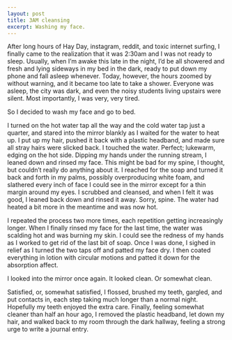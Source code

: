 ```yaml
---
layout: post
title: 3AM cleansing
excerpt: Washing my face.
---
```

After long hours of Hay Day, instagram, reddit, and toxic internet surfing, I finally came to the realization that it was 2:30am and I was not ready to sleep. Usually, when I’m awake this late in the night, I’d be all showered and fresh and lying sideways in my bed in the dark, ready to put down my phone and fall asleep whenever. Today, however, the hours zoomed by without warning, and it became too late to take a shower. Everyone was asleep, the city was dark, and even the noisy students living upstairs were silent. Most importantly, I was very, very tired.

So I decided to wash my face and go to bed.

I turned on the hot water tap all the way and the cold water tap just a quarter, and stared into the mirror blankly as I waited for the water to heat up. I put up my hair, pushed it back with a plastic headband, and made sure all stray hairs were slicked back. I touched the water. Perfect; lukewarm, edging on the hot side. Dipping my hands under the running stream, I leaned down and rinsed my face. This might be bad for my spine, I thought, but couldn’t really do anything about it. I reached for the soap and turned it back and forth in my palms, possibly overproducing white foam, and slathered every inch of face I could see in the mirror except for a thin margin around my eyes. I scrubbed and cleansed, and when I felt it was good, I leaned back down and rinsed it away. Sorry, spine. The water had heated a bit more in the meantime and was now hot.

I repeated the process two more times, each repetition getting increasingly longer.
When I finally rinsed my face for the last time, the water was scalding hot and was burning my skin. I could see the redness of my hands as I worked to get rid of the last bit of soap. Once I was done, I sighed in relief as I turned the two taps off and patted my face dry. I then coated everything in lotion with circular motions and patted it down for the absorption affect.

I looked into the mirror once again. It looked clean. Or somewhat clean.

Satisfied, or, somewhat satisfied, I flossed, brushed my teeth, gargled, and put contacts in, each step taking much longer than a normal night. Hopefully my teeth enjoyed the extra care.
Finally, feeling somewhat cleaner than half an hour ago, I removed the plastic headband, let down my hair, and walked back to my room through the dark hallway, feeling a strong urge to write a journal entry.
